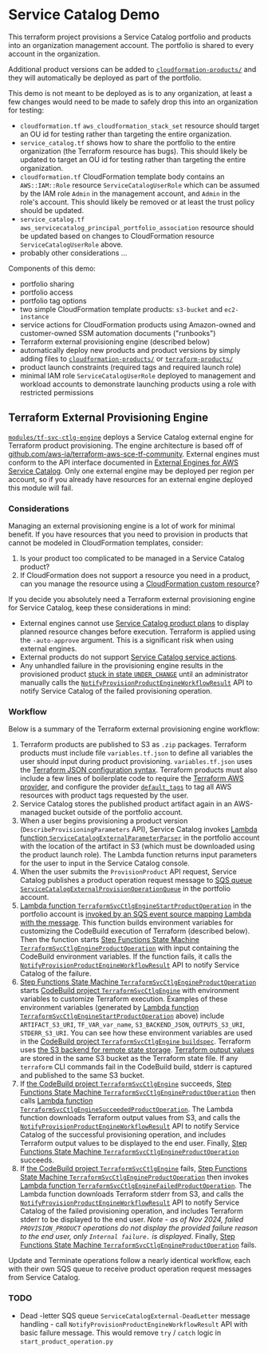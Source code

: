 # Service Catalog Demo

This terraform project provisions a Service Catalog portfolio and products into an organization management account. The portfolio is shared to every account in the organization.

Additional product versions can be added to [`cloudformation-products/`](./cloudformation-products) and they will automatically be deployed as part of the portfolio.

This demo is not meant to be deployed as is to any organization, at least a few changes would need to be made to safely drop this into an organization for testing:

- `cloudformation.tf` `aws_cloudformation_stack_set` resource should target an OU id for testing rather than targeting the entire organization.
- `service_catalog.tf` shows how to share the portfolio to the entire organization (the Terraform resource has bugs). This should likely be updated to target an OU id for testing rather than targeting the entire organization.
- `cloudformation.tf` CloudFormation template body contains an `AWS::IAM::Role` resource `ServiceCatalogUserRole` which can be assumed by the IAM role `Admin` in the management account, and `Admin` in the role's account. This should likely be removed or at least the trust policy should be updated.
- `service_catalog.tf` `aws_servicecatalog_principal_portfolio_association` resource should be updated based on changes to CloudFormation resource `ServiceCatalogUserRole` above.
- probably other considerations ...

Components of this demo:

- portfolio sharing
- portfolio access
- portfolio tag options
- two simple CloudFormation template products: `s3-bucket` and `ec2-instance`
- service actions for CloudFormation products using Amazon-owned and customer-owned SSM automation documents ("runbooks")
- Terraform external provisioning engine (described below)
- automatically deploy new products and product versions by simply adding files to [`cloudformation-products/`](./cloudformation-products) or [`terraform-products/`](./terraform-products)
- product launch constraints (required tags and required launch role)
- minimal IAM role `ServiceCatalogUserRole` deployed to management and workload accounts to demonstrate launching products using a role with restricted permissions

## Terraform External Provisioning Engine

[`modules/tf-svc-ctlg-engine`](modules/tf-svc-ctlg-engine) deploys a Service Catalog external engine for Terraform product provisioning. The engine architecture is based off of [github.com/aws-ia/terraform-aws-sce-tf-community](https://github.com/aws-ia/terraform-aws-sce-tf-community). External engines must conform to the API interface documented in [External Engines for AWS Service Catalog](https://docs.aws.amazon.com/servicecatalog/latest/adminguide/external-engine.html). Only one external engine may be deployed per region per account, so if you already have resources for an external engine deployed this module will fail.

### Considerations

Managing an external provisioning engine is a lot of work for minimal benefit. If you have resources that you need to provision in products that cannot be modeled in CloudFormation templates, consider:

1. Is your product too complicated to be managed in a Service Catalog product?
2. If CloudFormation does not support a resource you need in a product, can you manage the resource using a [CloudFormation custom resource](https://docs.aws.amazon.com/AWSCloudFormation/latest/UserGuide/template-custom-resources.html)?

If you decide you absolutely need a Terraform external provisioning engine for Service Catalog, keep these considerations in mind:

- External engines cannot use [Service Catalog product plans](https://docs.aws.amazon.com/servicecatalog/latest/dg/API_CreateProvisionedProductPlan.html) to display planned resource changes before execution. Terraform is applied using the `-auto-approve` argument. This is a significant risk when using external engines.
- External products do not support [Service Catalog service actions](https://docs.aws.amazon.com/servicecatalog/latest/adminguide/using-service-actions.html).
- Any unhandled failure in the provisioning engine results in the provisioned product [stuck in state `UNDER_CHANGE`](https://docs.aws.amazon.com/servicecatalog/latest/dg/API_ProvisionedProductDetail.html#servicecatalog-Type-ProvisionedProductDetail-Status) until an administrator manually calls the [`NotifyProvisionProductEngineWorkflowResult`](https://docs.aws.amazon.com/servicecatalog/latest/dg/API_NotifyProvisionProductEngineWorkflowResult.html) API to notify Service Catalog of the failed provisioning operation.

### Workflow

Below is a summary of the Terraform external provisioning engine workflow:

1. Terraform products are published to S3 as `.zip` packages. Terraform products must include file `variables.tf.json` to define all variables the user should input during product provisioning. `variables.tf.json` uses the [Terraform JSON configuration syntax](https://developer.hashicorp.com/terraform/language/syntax/json). Terraform products must also include a few lines of boilerplate code to require the [Terraform AWS provider](https://registry.terraform.io/providers/hashicorp/aws/latest/docs), and configure the provider [`default_tags`](https://registry.terraform.io/providers/hashicorp/aws/latest/docs#default_tags-configuration-block) to tag all AWS resources with product tags requested by the user.
1. Service Catalog stores the published product artifact again in an AWS-managed bucket outside of the portfolio account.
1. When a user begins provisioning a product version (`DescribeProvisioningParameters` API), Service Catalog invokes [Lambda function `ServiceCatalogExternalParameterParser`](modules/tf-svc-ctlg-engine/lambda/parameter_parser.py) in the portfolio account with the location of the artifact in S3 (which must be downloaded using the product launch role). The Lambda function returns input parameters for the user to input in the Service Catalog console.
1. When the user submits the `ProvisionProduct` API request, Service Catalog publishes a product operation request message to [SQS queue `ServiceCatalogExternalProvisionOperationQueue`](modules/tf-svc-ctlg-engine/sqs.tf) in the portfolio account.
1. [Lambda function `TerraformSvcCtlgEngineStartProductOperation`](modules/tf-svc-ctlg-engine/lambda/start_product_operation.py) in the portfolio account is [invoked by an SQS event source mapping Lambda with the message](https://docs.aws.amazon.com/lambda/latest/dg/with-sqs.html). This function builds environment variables for customizing the CodeBuild execution of Terraform (described below). Then the function starts [Step Functions State Machine `TerraformSvcCtlgEngineProductOperation`](modules/tf-svc-ctlg-engine/sfn.tf) with input containing the CodeBuild environment variables. If the function fails, it calls the [`NotifyProvisionProductEngineWorkflowResult`](https://docs.aws.amazon.com/servicecatalog/latest/dg/API_NotifyProvisionProductEngineWorkflowResult.html) API to notify Service Catalog of the failure.
1. [Step Functions State Machine `TerraformSvcCtlgEngineProductOperation`](modules/tf-svc-ctlg-engine/sfn.tf) starts [CodeBuild project `TerraformSvcCtlgEngine`](modules/tf-svc-ctlg-engine/codebuild.tf) with environment variables to customize Terraform execution. Examples of these environment variables (generated by [Lambda function `TerraformSvcCtlgEngineStartProductOperation`](modules/tf-svc-ctlg-engine/lambda/start_product_operation.py) above) include `ARTIFACT_S3_URI`, `TF_VAR_var_name`, `S3_BACKEND_JSON`, `OUTPUTS_S3_URI`, `STDERR_S3_URI`. You can see how these environment variables are used in the [CodeBuild project `TerraformSvcCtlgEngine` `buildspec`](modules/tf-svc-ctlg-engine/codebuild.tf). Terraform uses [the S3 backend for remote state storage](https://developer.hashicorp.com/terraform/language/backend/s3#state-storage). [Terraform output values](https://developer.hashicorp.com/terraform/language/values/outputs) are stored in the same S3 bucket as the Terraform state file. If any `terraform` CLI commands fail in the CodeBuild build, stderr is captured and published to the same S3 bucket.
1. If [the CodeBuild project `TerraformSvcCtlgEngine`](modules/tf-svc-ctlg-engine/codebuild.tf) succeeds, [Step Functions State Machine `TerraformSvcCtlgEngineProductOperation`](modules/tf-svc-ctlg-engine/sfn.tf) then calls [Lambda function `TerraformSvcCtlgEngineSucceededProductOperation`](modules/tf-svc-ctlg-engine/lambda/succeeded_product_operation.py). The Lambda function downloads Terraform output values from S3, and calls the [`NotifyProvisionProductEngineWorkflowResult`](https://docs.aws.amazon.com/servicecatalog/latest/dg/API_NotifyProvisionProductEngineWorkflowResult.html) API to notify Service Catalog of the successful provisioning operation, and includes Terraform output values to be displayed to the end user. Finally, [Step Functions State Machine `TerraformSvcCtlgEngineProductOperation`](modules/tf-svc-ctlg-engine/sfn.tf) succeeds.
1. If [the CodeBuild project `TerraformSvcCtlgEngine`](modules/tf-svc-ctlg-engine/codebuild.tf) fails, [Step Functions State Machine `TerraformSvcCtlgEngineProductOperation`](modules/tf-svc-ctlg-engine/sfn.tf) then invokes [Lambda function `TerraformSvcCtlgEngineFailedProductOperation`](modules/tf-svc-ctlg-engine/lambda/failed_product_operation.py). The Lambda function downloads Terraform stderr from S3, and calls the [`NotifyProvisionProductEngineWorkflowResult`](https://docs.aws.amazon.com/servicecatalog/latest/dg/API_NotifyProvisionProductEngineWorkflowResult.html) API to notify Service Catalog of the failed provisioning operation, and includes Terraform stderr to be displayed to the end user. _Note - as of Nov 2024, failed `PROVISION_PRODUCT` operations do not display the provided failure reason to the end user, only `Internal failure.` is displayed_. Finally, [Step Functions State Machine `TerraformSvcCtlgEngineProductOperation`](modules/tf-svc-ctlg-engine/sfn.tf) fails.

Update and Terminate operations follow a nearly identical workflow, each with their own SQS queue to receive product operation request messages from Service Catalog.

### TODO
- Dead -letter SQS queue `ServiceCatalogExternal-DeadLetter` message handling - call `NotifyProvisionProductEngineWorkflowResult` API with basic failure message. This would remove `try` / `catch` logic in `start_product_operation.py`
